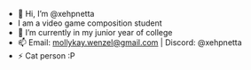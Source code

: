 - 👋 Hi, I’m @xehpnetta
- I am a video game composition student
- 🌱 I’m currently in my junior year of college
- 📫 Email: mollykay.wenzel@gmail.com | Discord: @xehpnetta
- ⚡ Cat person :P

<!---
xehpnetta/xehpnetta is a ✨ special ✨ repository because its `README.md` (this file) appears on your GitHub profile.
You can click the Preview link to take a look at your changes.
--->
